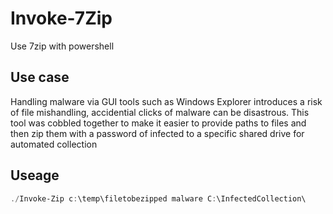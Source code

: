# Invoke-7Zip
Use 7zip with powershell

## Use case

Handling malware via GUI tools such as Windows Explorer introduces a risk of file mishandling, accidential clicks of malware can be disastrous.
This tool was cobbled together to make it easier to provide paths to files and then zip them with a password of infected to a specific shared drive for automated collection

## Useage

```powershell
./Invoke-Zip c:\temp\filetobezipped malware C:\InfectedCollection\
```
